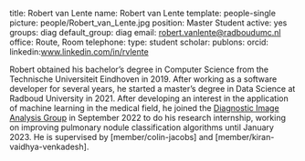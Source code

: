 title: Robert van Lente
name: Robert van Lente
template: people-single
picture: people/Robert_van_Lente.jpg
position: Master Student
active: yes
groups: diag
default_group: diag
email: robert.vanlente@radboudumc.nl
office: Route, Room 
telephone:
type: student
scholar: 
publons: 
orcid: 
linkedin:www.linkedin.com/in/rvlente

Robert obtained his bachelor’s degree in Computer Science from the Technische Universiteit Eindhoven in 2019. After working as a software developer for several years, he started a master’s degree in Data Science at Radboud University in 2021. After developing an interest in the application of machine learning in the medical field, he joined the [Diagnostic Image Analysis Group](http://diagnijmegen.nl) in September 2022 to do his research internship, working on improving pulmonary nodule classification algorithms until January 2023. He is supervised by [member/colin-jacobs] and [member/kiran-vaidhya-venkadesh].

